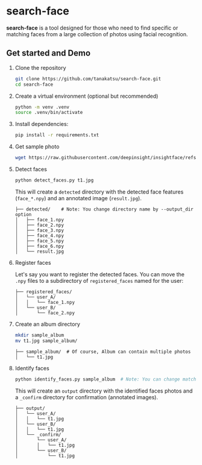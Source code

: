 # search-face

**search-face** is a tool designed for those who need to find specific or matching faces from a large collection of photos using facial recognition.

## Get started and Demo

1. Clone the repository

   ```bash
   git clone https://github.com/tanakatsu/search-face.git
   cd search-face
    ````

1. Create a virtual environment (optional but recommended)

   ```bash
   python -m venv .venv
   source .venv/bin/activate
   ```

1. Install dependencies:

   ```bash
   pip install -r requirements.txt
   ```

1. Get sample photo

   ```bash
   wget https://raw.githubusercontent.com/deepinsight/insightface/refs/heads/master/python-package/insightface/data/images/t1.jpg
   ```

1. Detect faces

   ```bash
   python detect_faces.py t1.jpg
   ```
   This will create a `detected` directory with the detected face features (`face_*.npy`) and an annotated image (`result.jpg`).

    ```
    ├── detected/    # Note: You change directory name by --output_dir option
    │   ├── face_1.npy
    │   ├── face_2.npy
    │   ├── face_3.npy
    │   ├── face_4.npy
    │   ├── face_5.npy
    │   ├── face_6.npy
    │   └── result.jpg
    ```

1. Register faces

    Let's say you want to register the detected faces. You can move the `.npy` files to a subdirectory of `registered_faces` named for the user:

    ```
    ├── registered_faces/
    │   └── user_A/
    │   │   └── face_1.npy
    │   └── user_B/
    │       └── face_2.npy
    ```

1. Create an album directory

    ```bash
    mkdir sample_album
    mv t1.jpg sample_album/
    ```

    ```
    ├── sample_album/  # Of course, Album can contain multiple photos
    │   └── t1.jpg
    ```

1. Identify faces
    ```bash
    python identify_faces.py sample_album  # Note: You can change matching level by --threshold option
    ```

    This will create an `output` directory with the identified faces photos and a `_confirm` directory for confirmation (annotated images).
    ```
    ├── output/
    │   └── user_A/
    │   │   └── t1.jpg
    │   └── user_B/
    │   │   └── t1.jpg
    │   └── _confirm/
    │       └── user_A/
    │       │   └── t1.jpg
    │       └── user_B/
    │           └── t1.jpg
    ```
